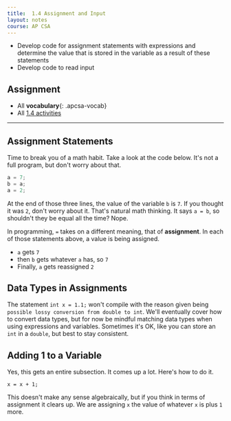 ```yaml
---
title:  1.4 Assignment and Input
layout: notes
course: AP CSA
---
```


- Develop code for assignment statements with expressions and determine the value that is stored in the variable as a result of these statements
- Develop code to read input

## Assignment

- All **vocabulary**{: .apcsa-vocab}
- All [1.4 activities](https://runestone.academy/ns/books/published/manvillehighschool_csawesome2_2526/topic-1-4-assignment.html)

---

## Assignment Statements

Time to break you of a math habit. Take a look at the code below. It's not a full program, but don't worry about that.

```java
a = 7;
b = a;
a = 2;
```

At the end of those three lines, the value of the variable `b` is `7`. If you thought it was `2`, don't worry about it. That's natural math thinking. It says `a = b`, so shouldn't they be equal all the time? Nope.

In programming, `=` takes on a different meaning, that of **assignment**. In each of those statements above, a value is being assigned.

- `a` gets `7`
- then `b` gets whatever `a` has, so `7`
- Finally, `a` gets reassigned `2`

## Data Types in Assignments

The statement `int x = 1.1;` won't compile with the reason given being `possible lossy conversion from double to int`. We'll eventually cover how to convert data types, but for now be mindful matching data types when using expressions and variables. Sometimes it's OK, like you can store an `int` in a `double`, but best to stay consistent.

## Adding 1 to a Variable

Yes, this gets an entire subsection. It comes up a lot. Here's how to do it.

`x = x + 1;`

This doesn't make any sense algebraically, but if you think in terms of assignment it clears up. We are assigning `x` the value of whatever `x` is plus `1` more.
